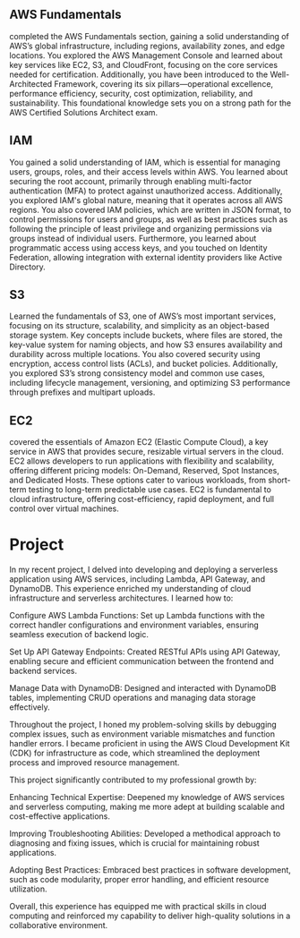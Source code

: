 ## AWS Fundamentals

completed the AWS Fundamentals section, gaining a solid understanding of AWS’s global infrastructure, including regions, availability zones, and edge locations. You explored the AWS Management Console and learned about key services like EC2, S3, and CloudFront, focusing on the core services needed for certification. Additionally, you have been introduced to the Well-Architected Framework, covering its six pillars—operational excellence, performance efficiency, security, cost optimization, reliability, and sustainability. This foundational knowledge sets you on a strong path for the AWS Certified Solutions Architect exam.

## IAM

You gained a solid understanding of IAM, which is essential for managing users, groups, roles, and their access levels within AWS. You learned about securing the root account, primarily through enabling multi-factor authentication (MFA) to protect against unauthorized access. Additionally, you explored IAM's global nature, meaning that it operates across all AWS regions. You also covered IAM policies, which are written in JSON format, to control permissions for users and groups, as well as best practices such as following the principle of least privilege and organizing permissions via groups instead of individual users. Furthermore, you learned about programmatic access using access keys, and you touched on Identity Federation, allowing integration with external identity providers like Active Directory.

## S3

Learned the fundamentals of S3, one of AWS’s most important services, focusing on its structure, scalability, and simplicity as an object-based storage system. Key concepts include buckets, where files are stored, the key-value system for naming objects, and how S3 ensures availability and durability across multiple locations. You also covered security using encryption, access control lists (ACLs), and bucket policies. Additionally, you explored S3’s strong consistency model and common use cases, including lifecycle management, versioning, and optimizing S3 performance through prefixes and multipart uploads.

## EC2

covered the essentials of Amazon EC2 (Elastic Compute Cloud), a key service in AWS that provides secure, resizable virtual servers in the cloud. EC2 allows developers to run applications with flexibility and scalability, offering different pricing models: On-Demand, Reserved, Spot Instances, and Dedicated Hosts. These options cater to various workloads, from short-term testing to long-term predictable use cases. EC2 is fundamental to cloud infrastructure, offering cost-efficiency, rapid deployment, and full control over virtual machines.


# Project

In my recent project, I delved into developing and deploying a serverless application using AWS services, including Lambda, API Gateway, and DynamoDB. This experience enriched my understanding of cloud infrastructure and serverless architectures. I learned how to:

Configure AWS Lambda Functions: Set up Lambda functions with the correct handler configurations and environment variables, ensuring seamless execution of backend logic.

Set Up API Gateway Endpoints: Created RESTful APIs using API Gateway, enabling secure and efficient communication between the frontend and backend services.

Manage Data with DynamoDB: Designed and interacted with DynamoDB tables, implementing CRUD operations and managing data storage effectively.

Throughout the project, I honed my problem-solving skills by debugging complex issues, such as environment variable mismatches and function handler errors. I became proficient in using the AWS Cloud Development Kit (CDK) for infrastructure as code, which streamlined the deployment process and improved resource management.

This project significantly contributed to my professional growth by:

Enhancing Technical Expertise: Deepened my knowledge of AWS services and serverless computing, making me more adept at building scalable and cost-effective applications.

Improving Troubleshooting Abilities: Developed a methodical approach to diagnosing and fixing issues, which is crucial for maintaining robust applications.

Adopting Best Practices: Embraced best practices in software development, such as code modularity, proper error handling, and efficient resource utilization.

Overall, this experience has equipped me with practical skills in cloud computing and reinforced my capability to deliver high-quality solutions in a collaborative environment.
